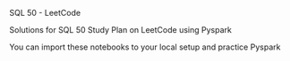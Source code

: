 SQL 50 - LeetCode

Solutions for SQL 50 Study Plan on LeetCode using Pyspark

You can import these notebooks to your local setup and practice Pyspark

